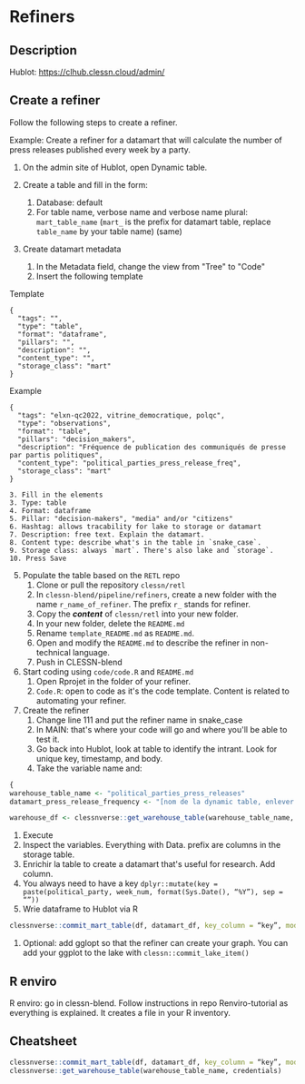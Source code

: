 # Refiners

## Description

Hublot: https://clhub.clessn.cloud/admin/

## Create a refiner

Follow the following steps to create a refiner.

Example: Create a refiner for a datamart that will calculate the number of press releases published every week by a party.

1. On the admin site of Hublot, open Dynamic table. 
2. Create a table and fill in the form:
    1. Database: default
    2. For table name, verbose name and verbose name plural: `mart_table_name` (`mart_` is the prefix for datamart table, replace `table_name` by your table name) (same)

4. Create datamart metadata
    1. In the Metadata field, change the view from "Tree" to "Code"
    2. Insert the following template

Template

```
{
  "tags": "",
  "type": "table",
  "format": "dataframe",
  "pillars": "",
  "description": "",
  "content_type": "",
  "storage_class": "mart"
}
```

Example

```
{
  "tags": "elxn-qc2022, vitrine_democratique, polqc",
  "type": "observations",
  "format": "table",
  "pillars": "decision_makers",
  "description": "Fréquence de publication des communiqués de presse par partis politiques",
  "content_type": "political_parties_press_release_freq",
  "storage_class": "mart"
}
```

    3. Fill in the elements
    3. Type: table
    4. Format: dataframe
    5. Pillar: "decision-makers", "media" and/or "citizens"
    6. Hashtag: allows tracability for lake to storage or datamart
    7. Description: free text. Explain the datamart. 
    8. Content type: describe what's in the table in `snake_case`.
    9. Storage class: always `mart`. There's also lake and `storage`.
    10. Press Save

5. Populate the table based on the `RETL` repo
    1. Clone or pull the repository `clessn/retl`
    2. In `clessn-blend/pipeline/refiners`, create a new folder with the name `r_name_of_refiner`. The prefix `r_` stands for refiner.
    3. Copy the ***content*** of `clessn/retl` into your new folder.
    6. In your new folder, delete the `README.md`
    7. Rename `template_README.md` as `README.md`.
    8. Open and modify the `README.md` to describe the refiner in non-technical language. 
    11. Push in CLESSN-blend
11. Start coding using `code/code.R` and `README.md`
    1. Open Rprojet in the folder of your refiner.
    2. `Code.R`: open to code as it's the code template. Content is related to automating your refiner.
13. Create the refiner
    1. Change line 111 and put the refiner name in snake_case 
    2. In MAIN: that's where your code will go and where you'll be able to test it.
    3. Go back into Hublot, look at table to identify the intrant. Look for unique key, timestamp, and body. 
    4. Take the variable name and:

```r
{
warehouse_table_name <- "political_parties_press_releases"
datamart_press_release_frequency <- "[nom de la dynamic table, enlever préfixe]"

warehouse_df <- clessnverse::get_warehouse_table(warehouse_table_name, credentials)
```

1. Execute
2. Inspect the variables. Everything with Data. prefix are columns in the storage table.
3. Enrichir la table to create a datamart that's useful for research. Add column.
4. You always need to have a key `dplyr::mutate(key = paste(political_party, week_num, format(Sys.Date(), “%Y”), sep = “”))`
5. Wrie dataframe to Hublot via R

```r
clessnverse::commit_mart_table(df, datamart_df, key_column = “key”, mode = “refresh”, credentials)}
```

1. Optional: add gglopt so that the refiner can create your graph. You can add your ggplot to the lake with `clessn::commit_lake_item()`

## R enviro

R enviro: go in clessn-blend. Follow instructions in repo Renviro-tutorial as everything is explained. It creates a file in your R inventory.

## Cheatsheet

```r
clessnverse::commit_mart_table(df, datamart_df, key_column = “key”, mode = “refresh”, credentials)
clessnverse::get_warehouse_table(warehouse_table_name, credentials)
```
